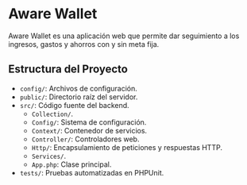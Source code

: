 # Aware Wallet

Aware Wallet es una aplicación web que permite dar seguimiento a los ingresos, gastos y ahorros con y sin meta fija.

## Estructura del Proyecto

- `config/`: Archivos de configuración.
- `public/`: Directorio raíz del servidor.
- `src/`: Código fuente del backend.
    - `Collection/`.
    - `Config/`: Sistema de configuración.
    - `Context/`: Contenedor de servicios.
    - `Controller/`: Controladores web.
    - `Http/`: Encapsulamiento de peticiones y respuestas HTTP.
    - `Services/`.
    - `App.php`: Clase principal.
- `tests/`: Pruebas automatizadas en PHPUnit.
